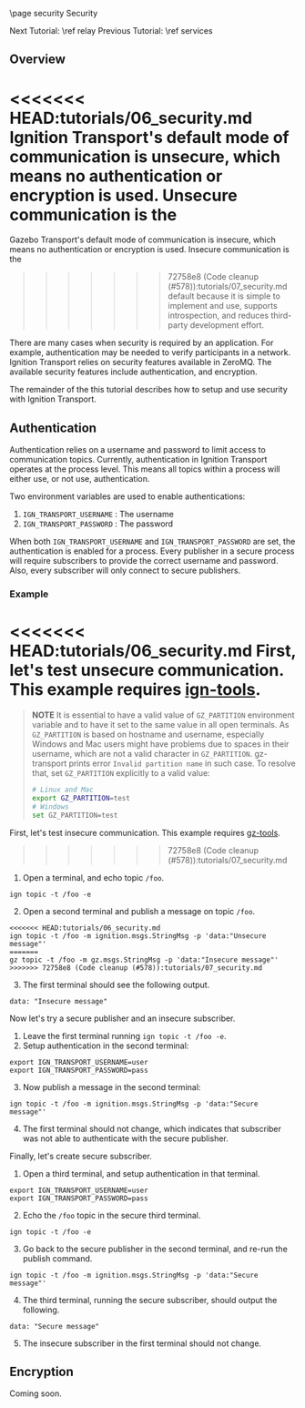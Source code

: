 \page security Security

Next Tutorial: \ref relay
Previous Tutorial: \ref services

## Overview

<<<<<<< HEAD:tutorials/06_security.md
Ignition Transport's default mode of communication is unsecure, which means
no authentication or encryption is used. Unsecure communication is the
=======
Gazebo Transport's default mode of communication is insecure, which means
no authentication or encryption is used. Insecure communication is the
>>>>>>> 72758e8 (Code cleanup (#578)):tutorials/07_security.md
default because it is simple to implement and use, supports introspection,
and reduces third-party development effort.

There are many cases when security is required by an application. For
example, authentication may be needed to verify participants in a network.
Ignition Transport relies on security features available in ZeroMQ. The
available security features include authentication, and encryption.  

The remainder of the this tutorial describes how to setup and use security
with Ignition Transport.

## Authentication

Authentication relies on a username and password to limit access to
communication topics. Currently, authentication in Ignition Transport
operates at the process level. This means all topics within a process will
either use, or not use, authentication.

Two environment variables are used to enable authentications:

1. `IGN_TRANSPORT_USERNAME` : The username 
2. `IGN_TRANSPORT_PASSWORD` : The password 

When both `IGN_TRANSPORT_USERNAME` and `IGN_TRANSPORT_PASSWORD` are set,
the authentication is enabled for a process. Every publisher in a secure
process will require subscribers to provide the correct username and
password. Also, every subscriber will only connect to secure publishers. 

### Example

<<<<<<< HEAD:tutorials/06_security.md
First, let's test unsecure communication. This example requires
[ign-tools](https://github.com/ignitionrobotics/ign-tools).
=======
> **NOTE**
> It is essential to have a valid value of `GZ_PARTITION` environment variable
> and to have it set to the same value in all open terminals. As `GZ_PARTITION`
> is based on hostname and username, especially Windows and Mac users might
> have problems due to spaces in their username, which are not a valid character
> in `GZ_PARTITION`. gz-transport prints error `Invalid partition name` in such
> case. To resolve that, set `GZ_PARTITION` explicitly to a valid value:
> ```bash
> # Linux and Mac
> export GZ_PARTITION=test
> # Windows
> set GZ_PARTITION=test
> ```

First, let's test insecure communication. This example requires
[gz-tools](https://github.com/gazebosim/gz-tools).
>>>>>>> 72758e8 (Code cleanup (#578)):tutorials/07_security.md

1. Open a terminal, and echo topic `/foo`.
```
ign topic -t /foo -e
```
2. Open a second terminal and publish a message on topic `/foo`.
```
<<<<<<< HEAD:tutorials/06_security.md
ign topic -t /foo -m ignition.msgs.StringMsg -p 'data:"Unsecure message"'
=======
gz topic -t /foo -m gz.msgs.StringMsg -p 'data:"Insecure message"'
>>>>>>> 72758e8 (Code cleanup (#578)):tutorials/07_security.md
```
3. The first terminal should see the following output.
```
data: "Insecure message"
```

Now let's try a secure publisher and an insecure subscriber.

1. Leave the first terminal running `ign topic -t /foo -e`.
2. Setup authentication in the second terminal:
```
export IGN_TRANSPORT_USERNAME=user
export IGN_TRANSPORT_PASSWORD=pass
```
3. Now publish a message in the second terminal:
```
ign topic -t /foo -m ignition.msgs.StringMsg -p 'data:"Secure message"'
```
4. The first terminal should not change, which indicates that subscriber was
   not able to authenticate with the secure publisher.

Finally, let's create secure subscriber.

1. Open a third terminal, and setup authentication in that terminal.
```
export IGN_TRANSPORT_USERNAME=user
export IGN_TRANSPORT_PASSWORD=pass
```
2. Echo the `/foo` topic in the secure third terminal.
```
ign topic -t /foo -e
```
3. Go back to the secure publisher in the second terminal, and re-run the
   publish command.
```
ign topic -t /foo -m ignition.msgs.StringMsg -p 'data:"Secure message"'
```
4. The third terminal, running the secure subscriber, should output the
   following.
```
data: "Secure message"
```
5. The insecure subscriber in the first terminal should not change.

## Encryption

Coming soon.
